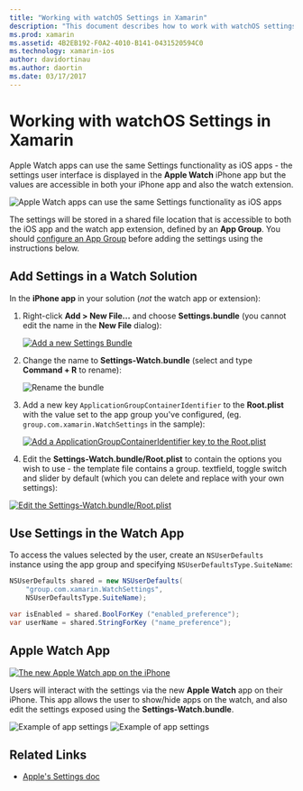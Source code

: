 ```yaml
---
title: "Working with watchOS Settings in Xamarin"
description: "This document describes how to work with watchOS settings in Xamarin. It discusses adding settings to a watch app solution, using those settings in the app, and the Apple Watch app on the iPhone."
ms.prod: xamarin
ms.assetid: 4B2EB192-F0A2-4010-B141-0431520594C0
ms.technology: xamarin-ios
author: davidortinau
ms.author: daortin
ms.date: 03/17/2017
---
```


# Working with watchOS Settings in Xamarin

Apple Watch apps can use the same Settings functionality
  as iOS apps - the settings user interface is displayed
  in the **Apple Watch** iPhone app but the values are accessible
  in both your iPhone app and also the watch extension.

![](settings-images/intro.png "Apple Watch apps can use the same Settings functionality as iOS apps")

The settings will be stored in a shared file location that is
  accessible to both the iOS app and the watch app extension,
  defined by an **App Group**. You
  should [configure an App Group](~/ios/watchos/app-fundamentals/app-groups.md)
  before adding the settings using the instructions below.

## Add Settings in a Watch Solution

In the **iPhone app** in your solution (*not* the watch app or extension):

1. Right-click **Add > New File...** and choose **Settings.bundle**
  (you cannot edit the name in the **New File** dialog):

   [![](settings-images/settings-add-sml.png "Add a new Settings Bundle")](settings-images/settings-add.png#lightbox)

2. Change the name to **Settings-Watch.bundle**
  (select and type **Command + R** to rename):

   ![](settings-images/settings-rename.png "Rename the bundle")

3. Add a new key `ApplicationGroupContainerIdentifier` to the
  **Root.plist** with the value set to the app group you've
  configured, (eg. `group.com.xamarin.WatchSettings` in the sample):

   [![](settings-images/settings-appgroup-sml.png "Add a ApplicationGroupContainerIdentifier key to the Root.plist")](settings-images/settings-appgroup.png#lightbox)

4. Edit the **Settings-Watch.bundle/Root.plist** to contain the
  options you wish to use - the template file contains a group.
  textfield, toggle switch and slider by default (which you can
  delete and replace with your own settings):

  [![](settings-images/rootplist-sml.png "Edit the Settings-Watch.bundle/Root.plist")](settings-images/rootplist.png#lightbox)

## Use Settings in the Watch App

To access the values selected by the user, create an `NSUserDefaults`
  instance using the app group and specifying `NSUserDefaultsType.SuiteName`:

```csharp
NSUserDefaults shared = new NSUserDefaults(
    "group.com.xamarin.WatchSettings",
    NSUserDefaultsType.SuiteName);

var isEnabled = shared.BoolForKey ("enabled_preference");
var userName = shared.StringForKey ("name_preference");
```

## Apple Watch App

[![](settings-images/settings-app-sml.png "The new Apple Watch app on the iPhone")](settings-images/settings-app.png#lightbox)

Users will interact with the settings via the new **Apple Watch**
  app on their iPhone. This app allows the user to show/hide
  apps on the watch, and also edit the settings exposed
  using the **Settings-Watch.bundle**.

![](settings-images/applewatch-1.png "Example of app settings") ![](settings-images/applewatch-2.png "Example of app settings")

## Related Links

- [Apple's Settings doc](https://developer.apple.com/library/prerelease/ios/documentation/General/Conceptual/WatchKitProgrammingGuide/Settings.html#//apple_ref/doc/uid/TP40014969-CH22-SW1)
